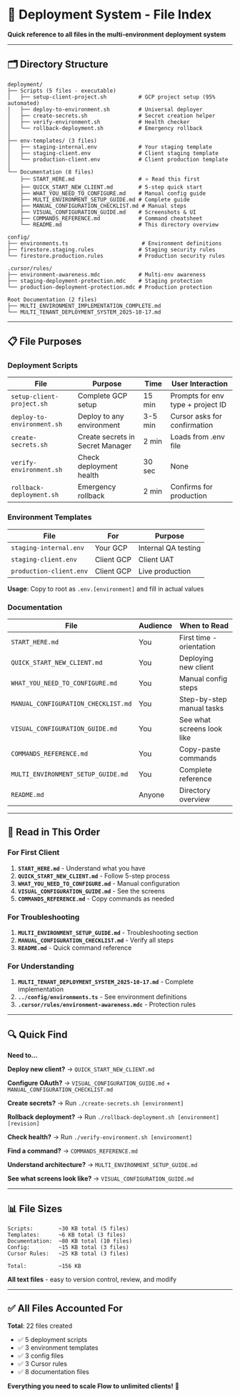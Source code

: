 # 📁 Deployment System - File Index

**Quick reference to all files in the multi-environment deployment system**

---

## 🗂️ Directory Structure

```
deployment/
├── Scripts (5 files - executable)
│   ├── setup-client-project.sh          # GCP project setup (95% automated)
│   ├── deploy-to-environment.sh         # Universal deployer
│   ├── create-secrets.sh                # Secret creation helper
│   ├── verify-environment.sh            # Health checker
│   └── rollback-deployment.sh           # Emergency rollback
│
├── env-templates/ (3 files)
│   ├── staging-internal.env             # Your staging template
│   ├── staging-client.env               # Client staging template
│   └── production-client.env            # Client production template
│
└── Documentation (8 files)
    ├── START_HERE.md                    # ⭐ Read this first
    ├── QUICK_START_NEW_CLIENT.md        # 5-step quick start
    ├── WHAT_YOU_NEED_TO_CONFIGURE.md    # Manual config guide
    ├── MULTI_ENVIRONMENT_SETUP_GUIDE.md # Complete guide
    ├── MANUAL_CONFIGURATION_CHECKLIST.md # Manual steps
    ├── VISUAL_CONFIGURATION_GUIDE.md    # Screenshots & UI
    ├── COMMANDS_REFERENCE.md            # Command cheatsheet
    └── README.md                        # This directory overview

config/
├── environments.ts                       # Environment definitions
├── firestore.staging.rules              # Staging security rules
└── firestore.production.rules           # Production security rules

.cursor/rules/
├── environment-awareness.mdc            # Multi-env awareness
├── staging-deployment-protection.mdc    # Staging protection
└── production-deployment-protection.mdc # Production protection

Root Documentation (2 files)
├── MULTI_ENVIRONMENT_IMPLEMENTATION_COMPLETE.md
└── MULTI_TENANT_DEPLOYMENT_SYSTEM_2025-10-17.md
```

---

## 📋 File Purposes

### Deployment Scripts

| File | Purpose | Time | User Interaction |
|------|---------|------|------------------|
| `setup-client-project.sh` | Complete GCP setup | 15 min | Prompts for env type + project ID |
| `deploy-to-environment.sh` | Deploy to any environment | 3-5 min | Cursor asks for confirmation |
| `create-secrets.sh` | Create secrets in Secret Manager | 2 min | Loads from .env file |
| `verify-environment.sh` | Check deployment health | 30 sec | None |
| `rollback-deployment.sh` | Emergency rollback | 2 min | Confirms for production |

### Environment Templates

| File | For | Purpose |
|------|-----|---------|
| `staging-internal.env` | Your GCP | Internal QA testing |
| `staging-client.env` | Client GCP | Client UAT |
| `production-client.env` | Client GCP | Live production |

**Usage**: Copy to root as `.env.[environment]` and fill in actual values

### Documentation

| File | Audience | When to Read |
|------|----------|--------------|
| `START_HERE.md` | You | First time - orientation |
| `QUICK_START_NEW_CLIENT.md` | You | Deploying new client |
| `WHAT_YOU_NEED_TO_CONFIGURE.md` | You | Manual config steps |
| `MANUAL_CONFIGURATION_CHECKLIST.md` | You | Step-by-step manual tasks |
| `VISUAL_CONFIGURATION_GUIDE.md` | You | See what screens look like |
| `COMMANDS_REFERENCE.md` | You | Copy-paste commands |
| `MULTI_ENVIRONMENT_SETUP_GUIDE.md` | You | Complete reference |
| `README.md` | Anyone | Directory overview |

---

## 🎯 Read in This Order

### For First Client

1. **`START_HERE.md`** - Understand what you have
2. **`QUICK_START_NEW_CLIENT.md`** - Follow 5-step process
3. **`WHAT_YOU_NEED_TO_CONFIGURE.md`** - Manual configuration
4. **`VISUAL_CONFIGURATION_GUIDE.md`** - See the screens
5. **`COMMANDS_REFERENCE.md`** - Copy commands as needed

### For Troubleshooting

1. **`MULTI_ENVIRONMENT_SETUP_GUIDE.md`** - Troubleshooting section
2. **`MANUAL_CONFIGURATION_CHECKLIST.md`** - Verify all steps
3. **`README.md`** - Quick command reference

### For Understanding

1. **`MULTI_TENANT_DEPLOYMENT_SYSTEM_2025-10-17.md`** - Complete implementation
2. **`../config/environments.ts`** - See environment definitions
3. **`.cursor/rules/environment-awareness.mdc`** - Protection rules

---

## 🔍 Quick Find

**Need to...**

**Deploy new client?**
→ `QUICK_START_NEW_CLIENT.md`

**Configure OAuth?**
→ `VISUAL_CONFIGURATION_GUIDE.md` + `MANUAL_CONFIGURATION_CHECKLIST.md`

**Create secrets?**
→ Run `./create-secrets.sh [environment]`

**Rollback deployment?**
→ Run `./rollback-deployment.sh [environment] [revision]`

**Check health?**
→ Run `./verify-environment.sh [environment]`

**Find a command?**
→ `COMMANDS_REFERENCE.md`

**Understand architecture?**
→ `MULTI_ENVIRONMENT_SETUP_GUIDE.md`

**See what screens look like?**
→ `VISUAL_CONFIGURATION_GUIDE.md`

---

## 📊 File Sizes

```
Scripts:        ~30 KB total (5 files)
Templates:      ~6 KB total (3 files)
Documentation:  ~80 KB total (10 files)
Config:         ~15 KB total (3 files)
Cursor Rules:   ~25 KB total (3 files)

Total:          ~156 KB
```

**All text files** - easy to version control, review, and modify

---

## ✅ All Files Accounted For

**Total**: 22 files created

- ✅ 5 deployment scripts
- ✅ 3 environment templates
- ✅ 3 config files
- ✅ 3 Cursor rules
- ✅ 8 documentation files

**Everything you need to scale Flow to unlimited clients!** 🚀
